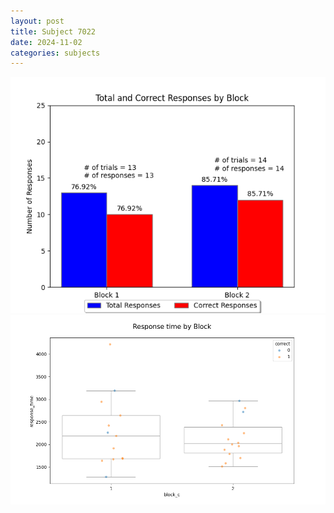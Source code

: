 ```yaml
---
layout: post
title: Subject 7022
date: 2024-11-02
categories: subjects
---
```


![](data/7022/run-4/7022_ATS_responses.png)
![](data/7022/run-4/7022_ATS_rt.png)
